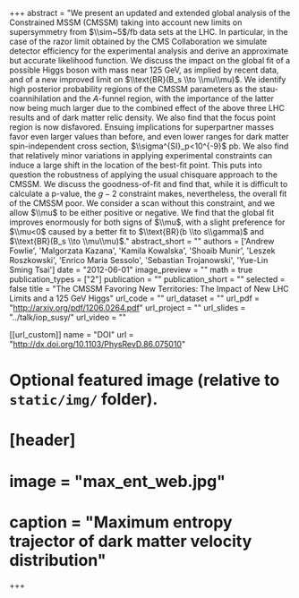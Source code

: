 +++
abstract = "We present an updated and extended global analysis of the Constrained MSSM (CMSSM) taking into account new limits on supersymmetry from $\\sim~5$/fb data sets at the LHC. In particular, in the case of the razor limit obtained by the CMS Collaboration we simulate detector efficiency for the experimental analysis and derive an approximate but accurate likelihood function. We discuss the impact on the global fit of a possible Higgs boson with mass near 125 GeV, as implied by recent data, and of a new improved limit on $\\text{BR}(B_s \\to \\mu\\mu)$. We identify high posterior probability regions of the CMSSM parameters as the stau-coannihilation and the $A$-funnel region, with the importance of the latter now being much larger due to the combined effect of the above three LHC results and of dark matter relic density. We also find that the focus point region is now disfavored. Ensuing implications for superpartner masses favor even larger values than before, and even lower ranges for dark matter spin-independent cross section, $\\sigma^{SI}_p<10^{-9}$ pb. We also find that relatively minor variations in applying experimental constraints can induce a large shift in the location of the best-fit point. This puts into question the robustness of applying the usual chisquare approach to the CMSSM. We discuss the goodness-of-fit and find that, while it is difficult to calculate a p-value, the $g-2$ constraint makes, nevertheless, the overall fit of the CMSSM poor. We consider a scan without this constraint, and we allow $\\mu$ to be either positive or negative. We find that the global fit improves enormously for both signs of $\\mu$, with a slight preference for $\\mu<0$ caused by a better fit to $\\text{BR}(b \\to s\\gamma)$ and $\\text{BR}(B_s \\to \\mu\\mu)$."
abstract_short = ""
authors = ['Andrew Fowlie', 'Malgorzata Kazana', 'Kamila Kowalska', 'Shoaib Munir', 'Leszek Roszkowski', 'Enrico Maria Sessolo', 'Sebastian Trojanowski', 'Yue-Lin Sming Tsai']
date = "2012-06-01"
image_preview = ""
math = true
publication_types = ["2"]
publication = ""
publication_short = ""
selected = false
title = "The CMSSM Favoring New Territories: The Impact of New LHC Limits and a 125 GeV Higgs"
url_code = ""
url_dataset = ""
url_pdf = "http://arxiv.org/pdf/1206.0264.pdf"
url_project = ""
url_slides = "../talk/iop_susy/"
url_video = ""

[[url_custom]]
name = "DOI"
url = "http://dx.doi.org/10.1103/PhysRevD.86.075010"

# Optional featured image (relative to `static/img/` folder).
# [header]
#   image = "max_ent_web.jpg"
#   caption = "Maximum entropy trajector of dark matter velocity distribution"

+++
